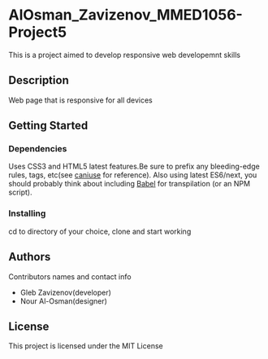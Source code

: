 # AlOsman_Zavizenov_MMED1056-Project5

This is a project aimed to develop responsive web developemnt skills

## Description

Web page that is responsive for all devices

## Getting Started

### Dependencies

Uses CSS3 and HTML5 latest features.Be sure to prefix any bleeding-edge rules, tags, etc(see [caniuse](https://caniuse.com) for reference).
Also using latest ES6/next, you should probably think about including [Babel](https://babeljs.io) for transpilation (or an NPM script).

### Installing

cd to directory of your choice, clone and start working

## Authors

Contributors names and contact info

* Gleb Zavizenov(developer)
* Nour Al-Osman(designer)

## License

This project is licensed under the MIT License

